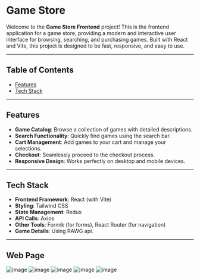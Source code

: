 # Game Store

Welcome to the **Game Store Frontend** project! This is the frontend application for a game store, providing a modern and interactive user interface for browsing, searching, and purchasing games. Built with React and Vite, this project is designed to be fast, responsive, and easy to use.

---

## Table of Contents
- [Features](#features)
- [Tech Stack](#tech-stack)

---

## Features

- **Game Catalog**: Browse a collection of games with detailed descriptions.
- **Search Functionality**: Quickly find games using the search bar.
- **Cart Management**: Add games to your cart and manage your selections.
- **Checkout**: Seamlessly proceed to the checkout process.
- **Responsive Design**: Works perfectly on desktop and mobile devices.

---

## Tech Stack

- **Frontend Framework**: React (with Vite)
- **Styling**: Tailwind CSS
- **State Management**: Redux
- **API Calls**: Axios
- **Other Tools**: Formik (for forms), React Router (for navigation)
- **Game Details**: Using RAWG api.

---

## Web Page
![image](https://github.com/user-attachments/assets/158ce5cc-488f-477f-aa1e-c3f657893257)
![image](https://github.com/user-attachments/assets/de8588ce-fbaf-43be-8864-18b8778ed57e)
![image](https://github.com/user-attachments/assets/7c8fc6ef-8ca8-4c77-bdc7-9706ee59af72)
![image](https://github.com/user-attachments/assets/33adcf0d-12c0-45db-bd8b-c0a5665233d8)
![image](https://github.com/user-attachments/assets/d72a07ba-fb99-4c44-bc39-096a95543281)

